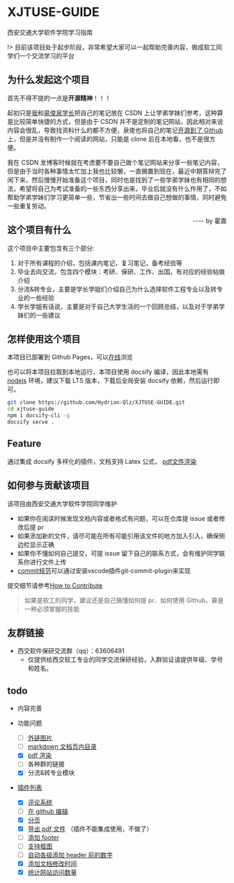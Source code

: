 # XJTUSE-GUIDE

西安交通大学软件学院学习指南

!> 目前该项目处于起步阶段，非常希望大家可以一起帮助完善内容，做成软工同学们一个交流学习的平台

## 为什么发起这个项目

首先不得不提的一点是**开源精神**！！！

起初只是[我](https://blog.csdn.net/qq_46311811)和[易俊泉学长](https://blog.csdn.net/weixin_47692652)把自己的笔记放在 CSDN 上让学弟学妹们参考，这种算是比较简单快捷的方式，但是由于 CSDN 并不是定制的笔记网站，因此相对来说内容会很乱，导致找资料什么的都不方便，泉佬也将自己的笔记[开源到了 Github ](https://github.com/yijunquan-afk/XJTUSE-NOTES)上，但是并没有制作一个阅读的网站，只能是 clone 后在本地看，也不是很方便。

我在 CSDN 发博客时候就在考虑要不要自己做个笔记网站来分享一些笔记内容，但是由于当时各种事情太忙加上我也比较懒，一直搁置到现在，最近中期答辩完了闲下来，然后慢慢开始准备这个项目，同时也是找到了一些学弟学妹也有相同的想法，希望将自己为考试准备的一些东西分享出来，毕业后就没有什么作用了，不如帮助学弟学妹们学习更简单一些，节省出一些时间去做自己想做的事情，同时避免一些重复劳动。

<span style='float:right'>---- by 霍嘉</span>
## 这个项目有什么

这个项目中主要包含有三个部分:

1. 对于所有课程的介绍，包括课内笔记，复习笔记，备考经验等
2. 毕业去向交流，包含四个模块：考研、保研、工作、出国，有对应的经验帖做介绍
3. 分流&转专业，主要是学长学姐们介绍自己为什么选择软件工程专业以及转专业的一些经验
4. 学长学姐有话说，主要是对于自己大学生活的一个回顾总结，以及对于学弟学妹们的一些建议

## 怎样使用这个项目

本项目已部署到 Github Pages，可以[在线](https://xjtuse-guide.github.io/Xjtuse-Guide/#/)浏览

也可以将本项目拉取到本地运行，本项目使用 docsify 编译，因此本地需有 [nodejs](https://nodejs.org/en) 环境，建议下载 LTS 版本，下载后全局安装 docsify 依赖，然后运行即可。

```bash
git clone https://github.com/Hydrion-Qlz/XJTUSE-GUIDE.git
cd xjtuse-guide
npm i docsify-cli -g
docsify serve .
```

## Feature

通过集成 docsify 多样化的插件，文档支持 Latex 公式， [pdf文件渲染](How-to-Contribute?id=如何添加-pdf-文件预览)

## 如何参与贡献该项目

该项目由西安交通大学软件学院同学维护

- 如果你在阅读时候发现文档内容或者格式有问题，可以在仓库提 issue 或者修改后提 pr
- 如果添加新的文件，请尽可能在所有可能引用该文件的地方加入引入，确保侧边栏显示正确
- 如果你不懂如何自己提交，可提 issue 留下自己的联系方式，会有维护同学联系你进行文件上传
- [commit规范](https://blog.csdn.net/weixin_51474815/article/details/122652198)可以通过安装vscode插件git-commit-plugin来实现

提交细节请参考[How to Contribute](How-to-Contribute.md)

> 如果是软工的同学，建议还是自己搞懂如何提 pr、如何使用 Github，算是一种必须掌握的技能

## 友群链接

- 西交软件保研交流群（qq）：63606491
  - 仅提供给西交软工专业的同学交流保研经验，入群验证请提供年级、学号和姓名。

## todo

- 内容完善
- 功能问题

  - [ ] [外链图片](https://docsify.js.org/#/zh-cn/configuration?id=crossoriginlinks)
  - [ ] [markdown 文档页内目录](https://github.com/mrpotatoes/docsify-toc)
  - [X] [pdf 渲染](https://github.com/lazypanda10117/docsify-pdf-embed)
  - [ ] 各种群的链接
  - [x] 分流&转专业模块

- [插件列表](https://docsify.js.org/#/awesome?id=plugins)

  - [X] [评论系统](https://docsify.js.org/#/zh-cn/plugins?id=disqus)
  - [ ] [在 github 编辑](https://docsify.js.org/#/zh-cn/plugins?id=%e5%9c%a8-github-%e4%b8%8a%e7%bc%96%e8%be%91)
  - [X] [分页](https://docsify.js.org/#/zh-cn/plugins?id=pagination)
  - [x] [导出 pdf 文件](https://github.com/meff34/docsify-to-pdf-converter) （插件不能集成使用，不做了）
  - [ ] [添加 footer](https://github.com/alertbox/docsify-footer)
  - [ ] [支持框图](https://github.com/Leward/mermaid-docsify)
  - [ ] [自动各级添加 header 前的数字](https://github.com/markbattistella/docsify-autoHeaders)
  - [x] [添加文档修改时间](https://github.com/pfeak/docsify-updated)
  - [X] [统计网站访问数量](https://github.com/mg0324/docsify-busuanzi)
